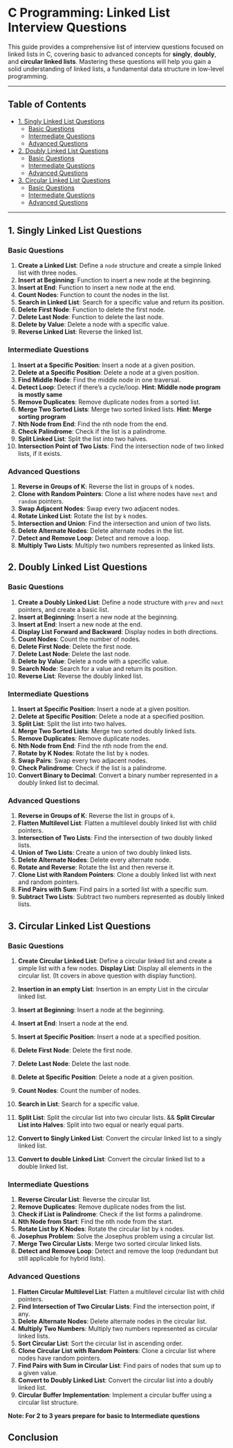 # C Programming: Linked List Interview Questions

This guide provides a comprehensive list of interview questions focused on linked lists in C, covering basic to advanced concepts for **singly**, **doubly**, and **circular linked lists**. Mastering these questions will help you gain a solid understanding of linked lists, a fundamental data structure in low-level programming.

---

## Table of Contents

- [1. Singly Linked List Questions](#1-singly-linked-list-questions)
  - [Basic Questions](#basic-questions)
  - [Intermediate Questions](#intermediate-questions)
  - [Advanced Questions](#advanced-questions)
- [2. Doubly Linked List Questions](#2-doubly-linked-list-questions)
  - [Basic Questions](#basic-questions-1)
  - [Intermediate Questions](#intermediate-questions-1)
  - [Advanced Questions](#advanced-questions-1)
- [3. Circular Linked List Questions](#3-circular-linked-list-questions)
  - [Basic Questions](#basic-questions-2)
  - [Intermediate Questions](#intermediate-questions-2)
  - [Advanced Questions](#advanced-questions-2)

---

## 1. Singly Linked List Questions

### Basic Questions
1. **Create a Linked List**: Define a `node` structure and create a simple linked list with three nodes.
2. **Insert at Beginning**: Function to insert a new node at the beginning.
3. **Insert at End**: Function to insert a new node at the end.
4. **Count Nodes**: Function to count the nodes in the list.
5. **Search in Linked List**: Search for a specific value and return its position.
6. **Delete First Node**: Function to delete the first node.
7. **Delete Last Node**: Function to delete the last node.
8. **Delete by Value**: Delete a node with a specific value.
9. **Reverse Linked List**: Reverse the linked list.

### Intermediate Questions
1. **Insert at a Specific Position**: Insert a node at a given position.
2. **Delete at a Specific Position**: Delete a node at a given position.
3. **Find Middle Node**: Find the middle node in one traversal.
4. **Detect Loop**: Detect if there’s a cycle/loop. **Hint: Middle node program is mostly same**
5. **Remove Duplicates**: Remove duplicate nodes from a sorted list. 
6. **Merge Two Sorted Lists**: Merge two sorted linked lists. **Hint: Merge sorting program**
7. **Nth Node from End**: Find the nth node from the end.
8. **Check Palindrome**: Check if the list is a palindrome.
9. **Split Linked List**: Split the list into two halves.
10. **Intersection Point of Two Lists**: Find the intersection node of two linked lists, if it exists.

### Advanced Questions
1. **Reverse in Groups of K**: Reverse the list in groups of `k` nodes.
2. **Clone with Random Pointers**: Clone a list where nodes have `next` and `random` pointers.
3. **Swap Adjacent Nodes**: Swap every two adjacent nodes.
4. **Rotate Linked List**: Rotate the list by `k` nodes.
5. **Intersection and Union**: Find the intersection and union of two lists.
6. **Delete Alternate Nodes**: Delete alternate nodes in the list.
7. **Detect and Remove Loop**: Detect and remove a loop.
8. **Multiply Two Lists**: Multiply two numbers represented as linked lists.

## 2. Doubly Linked List Questions

### Basic Questions
1. **Create a Doubly Linked List**: Define a node structure with `prev` and `next` pointers, and create a basic list.
2. **Insert at Beginning**: Insert a new node at the beginning.
3. **Insert at End**: Insert a new node at the end.
4. **Display List Forward and Backward**: Display nodes in both directions.
5. **Count Nodes**: Count the number of nodes.
6. **Delete First Node**: Delete the first node.
7. **Delete Last Node**: Delete the last node.
8. **Delete by Value**: Delete a node with a specific value.
9. **Search Node**: Search for a value and return its position.
10. **Reverse List**: Reverse the doubly linked list.

### Intermediate Questions
1. **Insert at Specific Position**: Insert a node at a given position.
2. **Delete at Specific Position**: Delete a node at a specified position.
3. **Split List**: Split the list into two halves.
4. **Merge Two Sorted Lists**: Merge two sorted doubly linked lists.
5. **Remove Duplicates**: Remove duplicate nodes.
6. **Nth Node from End**: Find the nth node from the end.
7. **Rotate by K Nodes**: Rotate the list by `k` nodes.
8. **Swap Pairs**: Swap every two adjacent nodes.
9. **Check Palindrome**: Check if the list is a palindrome.
10. **Convert Binary to Decimal**: Convert a binary number represented in a doubly linked list to decimal.

### Advanced Questions
1. **Reverse in Groups of K**: Reverse the list in groups of `k`.
2. **Flatten Multilevel List**: Flatten a multilevel doubly linked list with child pointers.
3. **Intersection of Two Lists**: Find the intersection of two doubly linked lists.
4. **Union of Two Lists**: Create a union of two doubly linked lists.
5. **Delete Alternate Nodes**: Delete every alternate node.
6. **Rotate and Reverse**: Rotate the list and then reverse it.
7. **Clone List with Random Pointers**: Clone a doubly linked list with next and random pointers.
8. **Find Pairs with Sum**: Find pairs in a sorted list with a specific sum.
9. **Subtract Two Lists**: Subtract two numbers represented as doubly linked lists.

## 3. Circular Linked List Questions

### Basic Questions
1. **Create Circular Linked List**: Define a circular linked list and create a simple list with a few nodes.
   **Display List**: Display all elements in the circular list. (It covers in above question with display function).
2. **Insertion in an empty List**: Insertion in an empty List in the circular linked list.
3. **Insert at Beginning**: Insert a node at the beginning. 
4. **Insert at End**: Insert a node at the end.
5. **Insert at Specific Position**: Insert a node at a specified position.
6. **Delete First Node**: Delete the first node.
7. **Delete Last Node**: Delete the last node.
8. **Delete at Specific Position**: Delete a node at a given position.
9. **Count Nodes**: Count the number of nodes.
10. **Search in List**: Search for a specific value.
11. **Split List**: Split the circular list into two circular lists. && **Split Circular List into Halves**: Split into two equal or nearly equal parts.
12. **Convert to Singly Linked List**: Convert the circular linked list to a singly linked list.

13. **Convert to double Linked List**: Convert the circular linked list to a double linked list.

### Intermediate Questions
1. **Reverse Circular List**: Reverse the circular list.
2. **Remove Duplicates**: Remove duplicate nodes from the list.
3. **Check if List is Palindrome**: Check if the list forms a palindrome.
4. **Nth Node from Start**: Find the nth node from the start.
5. **Rotate List by K Nodes**: Rotate the circular list by `k` nodes.
6. **Josephus Problem**: Solve the Josephus problem using a circular list.
7. **Merge Two Circular Lists**: Merge two sorted circular linked lists.
8. **Detect and Remove Loop**: Detect and remove the loop (redundant but still applicable for hybrid lists).

### Advanced Questions
1. **Flatten Circular Multilevel List**: Flatten a multilevel circular list with child pointers.
2. **Find Intersection of Two Circular Lists**: Find the intersection point, if any.
3. **Delete Alternate Nodes**: Delete alternate nodes in the circular list.
4. **Multiply Two Numbers**: Multiply two numbers represented as circular linked lists.
5. **Sort Circular List**: Sort the circular list in ascending order.
6. **Clone Circular List with Random Pointers**: Clone a circular list where nodes have random pointers.
7. **Find Pairs with Sum in Circular List**: Find pairs of nodes that sum up to a given value.
8. **Convert to Doubly Linked List**: Convert the circular list into a doubly linked list.
9. **Circular Buffer Implementation**: Implement a circular buffer using a circular list structure.


**Note: For 2 to 3 years prepare for basic to Intermediate questions**
## Conclusion

